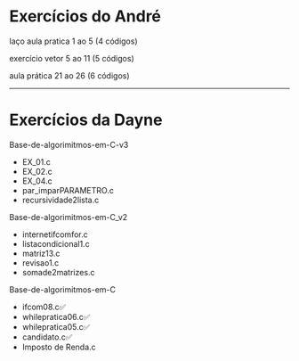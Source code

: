 # Exercícios do André
laço aula pratica 1 ao 5 (4 códigos)

exercício vetor 5 ao 11 (5 códigos)

aula prática 21 ao 26 (6 códigos)
***
# Exercícios da Dayne

Base-de-algorimitmos-em-C-v3
- EX_01.c
- EX_02.c
- EX_04.c
- par_imparPARAMETRO.c
- recursividade2lista.c

Base-de-algorimitmos-em-C_v2
- internetifcomfor.c
- listacondicional1.c
- matriz13.c
- revisao1.c
- somade2matrizes.c

Base-de-algorimitmos-em-C
- ifcom08.c✅
- whilepratica06.c✅
- whilepratica05.c✅
- candidato.c✅
- Imposto de Renda.c